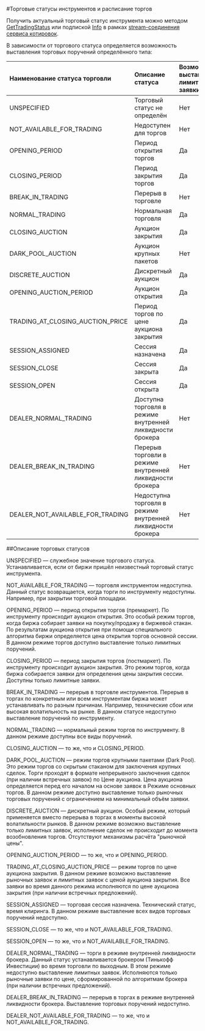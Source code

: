 #Торговые статусы инструментов и расписание торгов

Получить актуальный торговый статус инструмента можно методом [GetTradingStatus](/investAPI/marketdata#gettradingstatus)
или подпиской [Info](/investAPI/marketdata#subscribeinforequest) в рамках 
[stream-соединения сервиса котировок](/investAPI/marketdata#marketdatastream). 

В зависимости от торгового статуса определяется возможность выставления торговых поручений определённого типа: 

|Наименование статуса торговли|Описание статуса|Возможность выставлять лимитные заявки|Возможность выставлять рыночные заявки|
|:-----|:-----|:-----|:-----|
| UNSPECIFIED                      | Торговый статус не определён                                | Нет | Нет |
| NOT_AVAILABLE_FOR_TRADING        | Недоступен для торгов                                       | Нет | Нет |
| OPENING_PERIOD                   | Период открытия торгов                                      | Да  | Нет |
| CLOSING_PERIOD                   | Период закрытия торгов                                      | Да  | Нет |
| BREAK_IN_TRADING                 | Перерыв в торговле                                          | Нет | Нет |
| NORMAL_TRADING                   | Нормальная торговля                                         | Да  | Да  |
| CLOSING_AUCTION                  | Аукцион закрытия                                            | Да  | Нет |
| DARK_POOL_AUCTION                | Аукцион крупных пакетов                                     | Нет | Да  |
| DISCRETE_AUCTION                 | Дискретный аукцион                                          | Да  | Нет |
| OPENING_AUCTION_PERIOD           | Аукцион открытия                                            | Да  | Нет |
| TRADING_AT_CLOSING_AUCTION_PRICE | Период торгов по цене аукциона закрытия                     | Да  | Нет |
| SESSION_ASSIGNED                 | Сессия назначена                                            | Да  | Нет |
| SESSION_CLOSE                    | Сессия закрыта                                              | Да  | Нет |
| SESSION_OPEN                     | Сессия открыта                                              | Да  | Нет |
| DEALER_NORMAL_TRADING            | Доступна торговля в режиме внутренней ликвидности брокера   | Нет | Да  |
| DEALER_BREAK_IN_TRADING          | Перерыв торговли в режиме внутренней ликвидности брокера    | Нет | Нет |
| DEALER_NOT_AVAILABLE_FOR_TRADING | Недоступна торговля в режиме внутренней ликвидности брокера | Нет | Нет |

##Описание торговых статусов

UNSPECIFIED — служебное значение торгового статуса. Устанавливается, если от биржи пришёл
неизвестный торговый статус инструмента.

NOT_AVAILABLE_FOR_TRADING — торговля инструментом недоступна. Данный статус возвращается, когда
торги по инструменту недоступны. Например, при закрытии торговой площадки.

OPENING_PERIOD — период открытия торгов (премаркет). По инструменту происходит
аукцион открытия. Это особый режим торгов, когда биржа собирает заявки на покупку/продажу в биржевой стакан. По 
результатам аукциона открытия при помощи специального алгоритма биржи определяется цена открытия торгов основной сессии.
В данном режиме торгов доступно выставление только лимитных поручений.

CLOSING_PERIOD — период закрытия торгов (постмаркет). По инструменту происходит аукцион закрытия.
Это режим торгов, когда биржа собирается заявки для определения цены закрытия сессии. Доступны только лимитные заявки.

BREAK_IN_TRADING — перерыв в торговле инструментов. Перерыв в торгах по конкретным или всем 
инструментам биржа может устанавливать по разным причинам. Например, технические сбои или высокая волатильность на рынке.
В данном статусе недоступно выставление поручений по инструменту. 

NORMAL_TRADING — нормальный режим торгов по инструменту. В данном режиме доступны все виды 
поручений.

CLOSING_AUCTION — то же, что и CLOSING_PERIOD.

DARK_POOL_AUCTION — режим торгов крупными пакетами (Dark Pool). Это режим торгов со скрытым 
стаканом для заключения крупных сделок. Торги проходят в формате непрерывного заключения сделок (при наличии встречных 
заявок) по Цене аукциона. Цена аукциона определяется перед его началом на основе заявок в Режиме основных торгов. В 
данном режиме доступно выставление только рыночных торговых поручений с ограничением на минимальный объём заявки.

DISCRETE_AUCTION — дискретный аукцион. Особый режим, который применяется вместо перерыва
в торгах в моменты высокой волатильности рынков. В данном режиме возможно выставление только лимитных заявок, исполнение
сделок не происходит до момента возобновления торгов. Отсутствуют механизмы расчёта "рыночной цены". 

OPENING_AUCTION_PERIOD — то же, что и OPENING_PERIOD.

TRADING_AT_CLOSING_AUCTION_PRICE — режим торгов по цене аукциона закрытия. В данном режиме
возможно выставление рыночных заявок и лимитных заявок с ценой аукциона закрытия. Все заявки во время данного режима
исполняются по цене аукциона закрытия (при наличии встречных предложений).

SESSION_ASSIGNED — торговая сессия назначена. Технический статус, время клиринга. В данном 
режиме выставление всех видов торговых поручений недоступно. 

SESSION_CLOSE — то же, что и NOT_AVAILABLE_FOR_TRADING.

SESSION_OPEN — то же, что и NOT_AVAILABLE_FOR_TRADING.

DEALER_NORMAL_TRADING — торги в режиме внутренней ликвидности брокера. Данный статус 
устанавливается брокером (Тинькофф Инвестиции) во время торговли по выходным. В этом режиме недоступно выставление
лимитных заявок. Исполняются только рыночные заявки по цене, сформированной по алгоритмам брокера (при наличии 
встречных предложений).

DEALER_BREAK_IN_TRADING — перерыв в торгах в режиме внутренней ликвидности брокера. Выставление
торговых поручений недоступно.

DEALER_NOT_AVAILABLE_FOR_TRADING — то же, что и NOT_AVAILABLE_FOR_TRADING.
